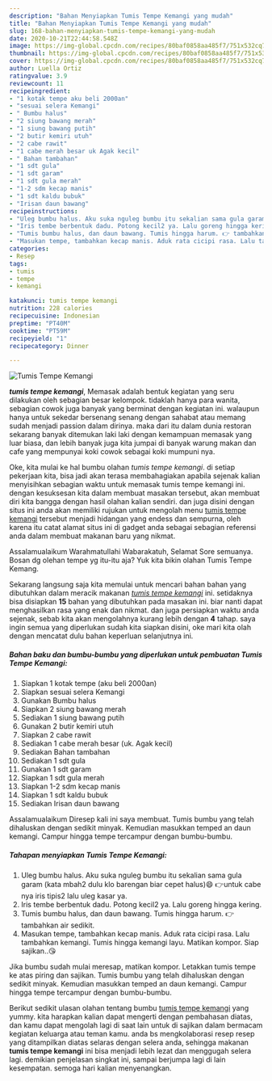 ```yaml
---
description: "Bahan Menyiapkan Tumis Tempe Kemangi yang mudah"
title: "Bahan Menyiapkan Tumis Tempe Kemangi yang mudah"
slug: 168-bahan-menyiapkan-tumis-tempe-kemangi-yang-mudah
date: 2020-10-21T22:44:58.548Z
image: https://img-global.cpcdn.com/recipes/80baf0858aa485f7/751x532cq70/tumis-tempe-kemangi-foto-resep-utama.jpg
thumbnail: https://img-global.cpcdn.com/recipes/80baf0858aa485f7/751x532cq70/tumis-tempe-kemangi-foto-resep-utama.jpg
cover: https://img-global.cpcdn.com/recipes/80baf0858aa485f7/751x532cq70/tumis-tempe-kemangi-foto-resep-utama.jpg
author: Luella Ortiz
ratingvalue: 3.9
reviewcount: 11
recipeingredient:
- "1 kotak tempe aku beli 2000an"
- "sesuai selera Kemangi"
- " Bumbu halus"
- "2 siung bawang merah"
- "1 siung bawang putih"
- "2 butir kemiri utuh"
- "2 cabe rawit"
- "1 cabe merah besar uk Agak kecil"
- " Bahan tambahan"
- "1 sdt gula"
- "1 sdt garam"
- "1 sdt gula merah"
- "1-2 sdm kecap manis"
- "1 sdt kaldu bubuk"
- "Irisan daun bawang"
recipeinstructions:
- "Uleg bumbu halus. Aku suka nguleg bumbu itu sekalian sama gula garam (kata mbah2 dulu klo barengan biar cepet halus)😄 👉untuk cabe nya iris tipis2 lalu uleg kasar ya."
- "Iris tembe berbentuk dadu. Potong kecil2 ya. Lalu goreng hingga kering."
- "Tumis bumbu halus, dan daun bawang. Tumis hingga harum. 👉 tambahkan air sedikit."
- "Masukan tempe, tambahkan kecap manis. Aduk rata cicipi rasa. Lalu tambahkan kemangi. Tumis hingga kemangi layu. Matikan kompor. Siap sajikan..😘"
categories:
- Resep
tags:
- tumis
- tempe
- kemangi

katakunci: tumis tempe kemangi 
nutrition: 228 calories
recipecuisine: Indonesian
preptime: "PT40M"
cooktime: "PT59M"
recipeyield: "1"
recipecategory: Dinner

---
```



![Tumis Tempe Kemangi](https://img-global.cpcdn.com/recipes/80baf0858aa485f7/751x532cq70/tumis-tempe-kemangi-foto-resep-utama.jpg)

<b><i>tumis tempe kemangi</i></b>, Memasak adalah bentuk kegiatan yang seru dilakukan oleh sebagian besar kelompok. tidaklah hanya para wanita, sebagian cowok juga banyak yang berminat dengan kegiatan ini. walaupun hanya untuk sekedar bersenang senang dengan sahabat atau memang sudah menjadi passion dalam dirinya. maka dari itu dalam dunia restoran sekarang banyak ditemukan laki laki dengan kemampuan memasak yang luar biasa, dan lebih banyak juga kita jumpai di banyak warung makan dan cafe yang mempunyai koki cowok sebagai koki mumpuni nya.

Oke, kita mulai ke hal bumbu olahan <i>tumis tempe kemangi</i>. di setiap pekerjaan kita, bisa jadi akan terasa membahagiakan apabila sejenak kalian menyisihkan sebagian waktu untuk memasak tumis tempe kemangi ini. dengan kesuksesan kita dalam membuat masakan tersebut, akan membuat diri kita bangga dengan hasil olahan kalian sendiri. dan juga disini dengan situs ini anda akan memiliki rujukan untuk mengolah menu <u>tumis tempe kemangi</u> tersebut menjadi hidangan yang endess dan sempurna, oleh karena itu catat alamat situs ini di gadget anda sebagai sebagian referensi anda dalam membuat makanan baru yang nikmat.

Assalamualaikum Warahmatullahi Wabarakatuh, Selamat Sore semuanya. Bosan dg olehan tempe yg itu-itu aja? Yuk kita bikin olahan Tumis Tempe Kemang.


Sekarang langsung saja kita memulai untuk mencari bahan bahan yang dibutuhkan dalam meracik makanan <u><i>tumis tempe kemangi</i></u> ini. setidaknya bisa disiapkan <b>15</b> bahan yang dibutuhkan pada masakan ini. biar nanti dapat menghasilkan rasa yang enak dan nikmat. dan juga persiapkan waktu anda sejenak, sebab kita akan mengolahnya kurang lebih dengan <b>4</b> tahap. saya ingin semua yang diperlukan sudah kita siapkan disini, oke mari kita olah dengan mencatat dulu bahan keperluan selanjutnya ini.

<!--inarticleads1-->

##### Bahan baku dan bumbu-bumbu yang diperlukan untuk pembuatan Tumis Tempe Kemangi:

1. Siapkan 1 kotak tempe (aku beli 2000an)
1. Siapkan sesuai selera Kemangi
1. Gunakan  Bumbu halus
1. Siapkan 2 siung bawang merah
1. Sediakan 1 siung bawang putih
1. Gunakan 2 butir kemiri utuh
1. Siapkan 2 cabe rawit
1. Sediakan 1 cabe merah besar (uk. Agak kecil)
1. Sediakan  Bahan tambahan
1. Sediakan 1 sdt gula
1. Gunakan 1 sdt garam
1. Siapkan 1 sdt gula merah
1. Siapkan 1-2 sdm kecap manis
1. Siapkan 1 sdt kaldu bubuk
1. Sediakan Irisan daun bawang


Assalamualaikum Diresep kali ini saya membuat. Tumis bumbu yang telah dihaluskan dengan sedikit minyak. Kemudian masukkan temped an daun kemangi. Campur hingga tempe tercampur dengan bumbu-bumbu. 

<!--inarticleads2-->

##### Tahapan menyiapkan Tumis Tempe Kemangi:

1. Uleg bumbu halus. Aku suka nguleg bumbu itu sekalian sama gula garam (kata mbah2 dulu klo barengan biar cepet halus)😄 👉untuk cabe nya iris tipis2 lalu uleg kasar ya.
1. Iris tembe berbentuk dadu. Potong kecil2 ya. Lalu goreng hingga kering.
1. Tumis bumbu halus, dan daun bawang. Tumis hingga harum. 👉 tambahkan air sedikit.
1. Masukan tempe, tambahkan kecap manis. Aduk rata cicipi rasa. Lalu tambahkan kemangi. Tumis hingga kemangi layu. Matikan kompor. Siap sajikan..😘


Jika bumbu sudah mulai meresap, matikan kompor. Letakkan tumis tempe ke atas piring dan sajikan. Tumis bumbu yang telah dihaluskan dengan sedikit minyak. Kemudian masukkan temped an daun kemangi. Campur hingga tempe tercampur dengan bumbu-bumbu. 

Berikut sedikit ulasan olahan tentang bumbu <u>tumis tempe kemangi</u> yang yummy. kita harapkan kalian dapat mengerti dengan pembahasan diatas, dan kamu dapat mengolah lagi di saat lain untuk di sajikan dalam bermacam kegiatan keluarga atau teman kamu. anda bs mengkolaborasi resep resep yang ditampilkan diatas selaras dengan selera anda, sehingga makanan <b>tumis tempe kemangi</b> ini bisa menjadi lebih lezat dan menggugah selera lagi. demikian penjelasan singkat ini, sampai berjumpa lagi di lain kesempatan. semoga hari kalian menyenangkan.
